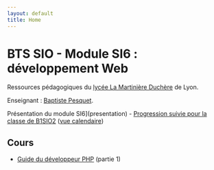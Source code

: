 ```yaml
---
layout: default
title: Home
---
```


# BTS SIO - Module SI6 : développement Web

Ressources pédagogiques du [lycée La Martinière Duchère](http://lmdsio.fr) de Lyon.

Enseignant : [Baptiste Pesquet](http://bpesquet.fr).

Présentation du module SI6](presentation) - [Progression suivie pour la classe de B1SIO2](https://trello.com/b/YsYyc51Z/progression-b1sio2) ([vue calendaire](https://trello.com/b/YsYyc51Z/progression-b1sio2/calendar/))

## Cours

* [Guide du développeur PHP](https://www.gitbook.com/book/bpesquet/guide-developpeur-php/) (partie 1)